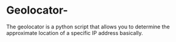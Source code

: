 # Geolocator-

The geolocator is a python script that allows you to determine the approximate location of a specific IP address basically. 

